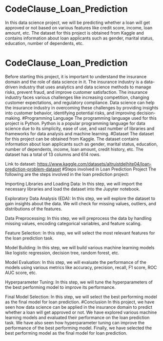 # CodeClause_Loan_Prediction
In this data science project, we will be predicting whether a loan will get approved or not based on various features like credit score, income, loan amount, etc. The dataset for this project is obtained from Kaggle and contains information about loan applicants such as gender, marital status, education, number of dependents, etc.
# CodeClause_Loan_Prediction
Before starting this project, it is important to understand the insurance domain and the role of data science in it. The insurance industry is a data-driven industry that uses analytics and data science methods to manage risks, prevent fraud, and improve customer satisfaction. The insurance industry faces various challenges like increasing competition, changing customer expectations, and regulatory compliance. Data science can help the insurance industry in overcoming these challenges by providing insights into customer behavior, identifying potential risks, and improving decision-making.
#Programming Language
The programming language used for this project is Python. Python is a popular programming language for data science due to its simplicity, ease of use, and vast number of libraries and frameworks for data analysis and machine learning.
#Dataset
The dataset for this project can be obtained from Kaggle. The dataset contains information about loan applicants such as gender, marital status, education, number of dependents, income, loan amount, credit history, etc. The dataset has a total of 13 columns and 614 rows.

Link to dataset: https://www.kaggle.com/datasets/altruistdelhite04/loan-prediction-problem-dataset
#Steps involved in Loan Prediction Project
The following are the steps involved in the loan prediction project:

Importing Libraries and Loading Data: In this step, we will import the necessary libraries and load the dataset into the Jupyter notebook.

Exploratory Data Analysis (EDA): In this step, we will explore the dataset to gain insights about the data. We will check for missing values, outliers, and distributions of the features.

Data Preprocessing: In this step, we will preprocess the data by handling missing values, encoding categorical variables, and feature scaling.

Feature Selection: In this step, we will select the most relevant features for the loan prediction task.

Model Building: In this step, we will build various machine learning models like logistic regression, decision tree, random forest, etc.

Model Evaluation: In this step, we will evaluate the performance of the models using various metrics like accuracy, precision, recall, F1 score, ROC AUC score, etc.

Hyperparameter Tuning: In this step, we will tune the hyperparameters of the best performing model to improve its performance.

Final Model Selection: In this step, we will select the best performing model as the final model for loan prediction.
#Conclusion
In this project, we have seen how data science can be applied in the insurance domain to predict whether a loan will get approved or not. We have explored various machine learning models and evaluated their performance on the loan prediction task. We have also seen how hyperparameter tuning can improve the performance of the best performing model. Finally, we have selected the best performing model as the final model for loan prediction.


